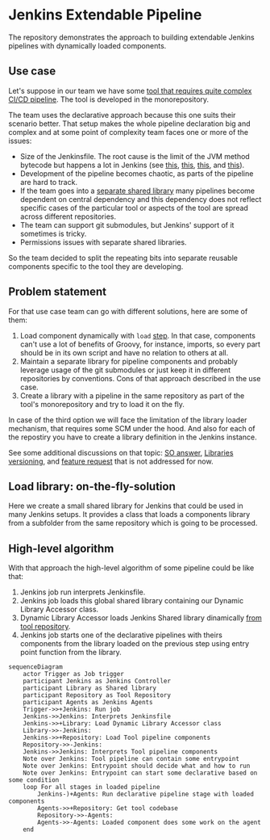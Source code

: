 # Jenkins Extendable Pipeline

The repository demonstrates the approach to building extendable Jenkins pipelines with dynamically loaded components.

## Use case

Let's suppose in our team we have some [tool that requires quite complex CI/CD pipeline](https://github.com/DarthKurt/jenkins-extendable-pipeline-sample).
The tool is developed in the monorepository.

The team uses the declarative approach because this one suits their scenario better. That setup makes the whole pipeline declaration big and complex and at some point of complexity team faces one or more of the issues:

* Size of the Jenkinsfile. The root cause is the limit of the JVM method bytecode but happens a lot in Jenkins (see [this](https://stackoverflow.com/questions/67303181/jenkinsfile-java-lang-runtimeexception-method-code-too-large), [this](https://docs.cloudbees.com/docs/cloudbees-ci-kb/latest/troubleshooting-guides/method-code-too-large-error), [this](https://stackoverflow.com/questions/24256316/method-code-too-large-in-groovy-grails), and [this](https://stackoverflow.com/questions/73609769/jenkins-method-too-large)).
* Development of the pipeline becomes chaotic, as parts of the pipeline are hard to track.
* If the team goes into a [separate shared library](https://www.jenkins.io/doc/book/pipeline/shared-libraries/) many pipelines become dependent on central dependency and this dependency does not reflect specific cases of the particular tool or aspects of the tool are spread across different repositories.
* The team can support git submodules, but Jenkins' support of it sometimes is tricky.
* Permissions issues with separate shared libraries.

So the team decided to split the repeating bits into separate reusable components specific to the tool they are developing.

## Problem statement

For that use case team can go with different solutions, here are some of them:

1. Load component dynamically with ```load``` [step](https://www.jenkins.io/doc/pipeline/steps/workflow-cps/). In that case, components can't use a lot of benefits of Groovy, for instance, imports, so every part should be in its own script and have no relation to others at all.
2. Maintain a separate library for pipeline components and probably leverage usage of the git submodules or just keep it in different repositories by conventions. Cons of that approach described in the use case.
3. Create a library with a pipeline in the same repository as part of the tool's monorepository and try to load it on the fly.

In case of the third option we will face the limitation of the library loader mechanism, that requires some SCM under the hood. And also for each of the repostiry you have to create a library definition in the Jenkins instance.

See some additional discussions on that topic: [SO answer](https://stackoverflow.com/a/67784728/4715872), [Libraries versioning](https://rare-spawn.net/en/posts/an-edge-case-for-jenkins-shared-libraries), and [feature request](https://issues.jenkins.io/browse/JENKINS-46721) that is not addressed for now.

## Load library: on-the-fly-solution

Here we create a small shared library for Jenkins that could be used in many Jenkins setups. It provides a class that loads a components library from a subfolder from the same repository which is going to be processed.

## High-level algorithm

With that approach the high-level algorithm of some pipeline could be like that:

1. Jenkins job run interprets Jenkinsfile.
2. Jenkins job loads this global shared library containing our Dynamic Library Accessor class.
3. Dynamic Library Accessor loads Jenkins Shared library dinamically [from tool repository](https://github.com/DarthKurt/jenkins-extendable-pipeline-sample/tree/main/pipeline/jenkins).
4. Jenkins job starts one of the declarative pipelines with theirs components from the library loaded on the previous step using entry point function from the library.

```mermaid
sequenceDiagram
    actor Trigger as Job trigger
    participant Jenkins as Jenkins Controller
    participant Library as Shared library
    participant Repository as Tool Repository
    participant Agents as Jenkins Agents
    Trigger->>+Jenkins: Run job
    Jenkins->>Jenkins: Interprets Jenkinsfile
    Jenkins->>+Library: Load Dynamic Library Accessor class
    Library->>-Jenkins: 
    Jenkins->>+Repository: Load Tool pipeline components
    Repository->>-Jenkins: 
    Jenkins->>Jenkins: Interprets Tool pipeline components
    Note over Jenkins: Tool pipeline can contain some entrypoint
    Note over Jenkins: Entrypoint should decide what and how to run
    Note over Jenkins: Entrypoint can start some declarative based on some condition
    loop For all stages in loaded pipeline
        Jenkins-)+Agents: Run declarative pipeline stage with loaded components
        Agents->>+Repository: Get tool codebase
        Repository->>-Agents: 
        Agents->>-Agents: Loaded component does some work on the agent
    end

```
